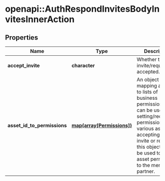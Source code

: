 # openapi::AuthRespondInvitesBodyInvitesInnerAction


## Properties
Name | Type | Description | Notes
------------ | ------------- | ------------- | -------------
**accept_invite** | **character** | Whether the invite/request is accepted. | 
**asset_id_to_permissions** | [**map(array[Permissions])**](array.md) | An object mapping asset ids to lists of business permissions. This can be used to setting/requesting permissions on various assets. If accepting an invite or request, this object would be used to grant asset permissions to the member or partner.  | [optional] [Min. items: 1] 


